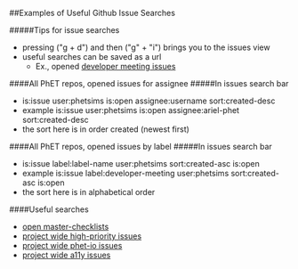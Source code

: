 ##Examples of Useful Github Issue Searches

#####Tips for issue searches
- pressing ("g + d") and then ("g" + "i") brings you to the issues view
- useful searches can be saved as a url
  - Ex., opened [developer meeting issues](https://github.com/issues?utf8=%E2%9C%93&q=is%3Aissue+label%3Ameeting%3Adeveloper+user%3Aphetsims+sort%3Acreated-asc+is%3Aopen+)

####All PhET repos, opened issues for assignee
#####In issues search bar
- is:issue user:phetsims is:open assignee:username sort:created-desc
- example is:issue user:phetsims is:open assignee:ariel-phet sort:created-desc 
- the sort here is in order created (newest first)

####All PhET repos, opened issues by label
#####In issues search bar
- is:issue label:label-name user:phetsims sort:created-asc is:open 
- example is:issue label:developer-meeting user:phetsims sort:created-asc is:open 
- the sort here is in alphabetical order

####Useful searches
- [open master-checklists](https://github.com/issues?utf8=%E2%9C%93&q=is%3Aissue+label%3Aproject%3Amaster-checklist+user%3Aphetsims+sort%3Acreated-asc+is%3Aopen+)
- [project wide high-priority issues](https://github.com/issues?utf8=%E2%9C%93&q=is%3Aissue+label%3Apriority%3A2-high+user%3Aphetsims+sort%3Acreated-asc+is%3Aopen+)
- [project wide phet-io issues](https://github.com/issues?utf8=%E2%9C%93&q=is%3Aissue+label%3Adev%3Aphet-io+user%3Aphetsims+sort%3Acreated-asc+is%3Aopen+)
- [project wide a11y issues](https://github.com/issues?utf8=%E2%9C%93&q=is%3Aissue+label%3Adev%3Aa11y+user%3Aphetsims+sort%3Acreated-asc+is%3Aopen+)

